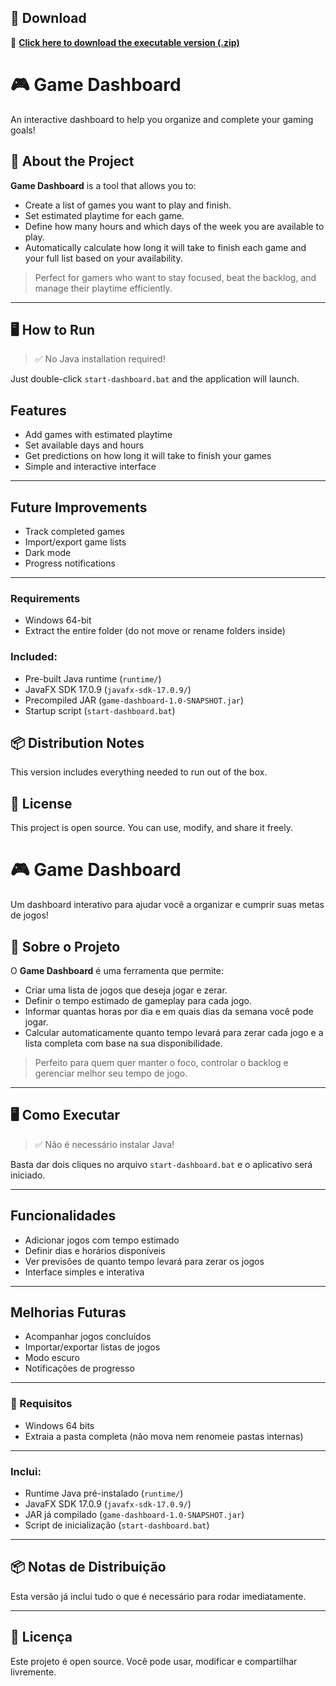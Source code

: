 ## 💾 Download

🔽 [**Click here to download the executable version (.zip)**](https://github.com/NicholasRMello/GameDashboard/releases/download/1.0/Game.Dashboard.-.Executable.Version.zip)

# 🎮 Game Dashboard

An interactive dashboard to help you organize and complete your gaming goals!

## 📌 About the Project

**Game Dashboard** is a tool that allows you to:

- Create a list of games you want to play and finish.
- Set estimated playtime for each game.
- Define how many hours and which days of the week you are available to play.
- Automatically calculate how long it will take to finish each game and your full list based on your availability.

> Perfect for gamers who want to stay focused, beat the backlog, and manage their playtime efficiently.

---

## 🖥 How to Run

> ✅ No Java installation required!

Just double-click `start-dashboard.bat` and the application will launch.

## Features

- Add games with estimated playtime
- Set available days and hours
- Get predictions on how long it will take to finish your games
- Simple and interactive interface

---

## Future Improvements

- Track completed games
- Import/export game lists
- Dark mode
- Progress notifications

---

### Requirements

- Windows 64-bit
- Extract the entire folder (do not move or rename folders inside)

### Included:

- Pre-built Java runtime (`runtime/`)
- JavaFX SDK 17.0.9 (`javafx-sdk-17.0.9/`)
- Precompiled JAR (`game-dashboard-1.0-SNAPSHOT.jar`)
- Startup script (`start-dashboard.bat`)

## 📦 Distribution Notes

This version includes everything needed to run out of the box.

## 📄 License

This project is open source. You can use, modify, and share it freely.





# 🎮 Game Dashboard

Um dashboard interativo para ajudar você a organizar e cumprir suas metas de jogos!

## 📌 Sobre o Projeto

O **Game Dashboard** é uma ferramenta que permite:

- Criar uma lista de jogos que deseja jogar e zerar.
- Definir o tempo estimado de gameplay para cada jogo.
- Informar quantas horas por dia e em quais dias da semana você pode jogar.
- Calcular automaticamente quanto tempo levará para zerar cada jogo e a lista completa com base na sua disponibilidade.

> Perfeito para quem quer manter o foco, controlar o backlog e gerenciar melhor seu tempo de jogo.

---

## 🖥 Como Executar

> ✅ Não é necessário instalar Java!

Basta dar dois cliques no arquivo `start-dashboard.bat` e o aplicativo será iniciado.

---

## Funcionalidades

- Adicionar jogos com tempo estimado
- Definir dias e horários disponíveis
- Ver previsões de quanto tempo levará para zerar os jogos
- Interface simples e interativa

---

## Melhorias Futuras

- Acompanhar jogos concluídos
- Importar/exportar listas de jogos
- Modo escuro
- Notificações de progresso

---

### 📎 Requisitos

- Windows 64 bits
- Extraia a pasta completa (não mova nem renomeie pastas internas)

---

### Inclui:

- Runtime Java pré-instalado (`runtime/`)
- JavaFX SDK 17.0.9 (`javafx-sdk-17.0.9/`)
- JAR já compilado (`game-dashboard-1.0-SNAPSHOT.jar`)
- Script de inicialização (`start-dashboard.bat`)

---

## 📦 Notas de Distribuição

Esta versão já inclui tudo o que é necessário para rodar imediatamente.

---

## 📄 Licença

Este projeto é open source. Você pode usar, modificar e compartilhar livremente.

